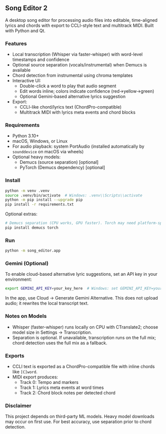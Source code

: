 ## Song Editor 2

A desktop song editor for processing audio files into editable, time-aligned lyrics and chords with export to CCLI-style text and multitrack MIDI. Built with Python and Qt.

### Features
- Local transcription (Whisper via faster-whisper) with word-level timestamps and confidence
- Optional source separation (vocals/instrumental) when Demucs is available
- Chord detection from instrumental using chroma templates
- Interactive UI:
  - Double-click a word to play that audio segment
  - Edit words inline; colors indicate confidence (red→yellow→green)
  - Optional Gemini-based alternative lyrics suggestion
- Export:
  - CCLI-like chord/lyrics text (ChordPro-compatible)
  - Multitrack MIDI with lyrics meta events and chord blocks

### Requirements
- Python 3.10+
- macOS, Windows, or Linux
- For audio playback: system PortAudio (installed automatically by `sounddevice` on macOS via wheels)
- Optional heavy models:
  - Demucs (source separation) [optional]
  - PyTorch (Demucs dependency) [optional]

### Install

```bash
python -m venv .venv
source .venv/bin/activate  # Windows: .venv\\Scripts\\activate
python -m pip install --upgrade pip
pip install -r requirements.txt
```

Optional extras:

```bash
# Demucs separation (CPU works, GPU faster). Torch may need platform-specific wheels.
pip install demucs torch
```

### Run

```bash
python -m song_editor.app
```

### Gemini (Optional)
To enable cloud-based alternative lyric suggestions, set an API key in your environment:

```bash
export GEMINI_API_KEY=your_key_here  # Windows: set GEMINI_API_KEY=your_key_here
```

In the app, use Cloud → Generate Gemini Alternative. This does not upload audio; it rewrites the local transcript text.

### Notes on Models
- Whisper (faster-whisper) runs locally on CPU with CTranslate2; choose model size in Settings → Transcription.
- Separation is optional. If unavailable, transcription runs on the full mix; chord detection uses the full mix as a fallback.

### Exports
- CCLI text is exported as a ChordPro-compatible file with inline chords like `[C]word`.
- MIDI export produces:
  - Track 0: Tempo and markers
  - Track 1: Lyrics meta events at word times
  - Track 2: Chord block notes per detected chord

### Disclaimer
This project depends on third-party ML models. Heavy model downloads may occur on first use. For best accuracy, use separation prior to chord detection.


